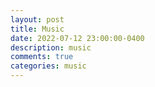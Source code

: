 ```yaml
---
layout: post
title: Music
date: 2022-07-12 23:00:00-0400
description: music
comments: true
categories: music
---
```

